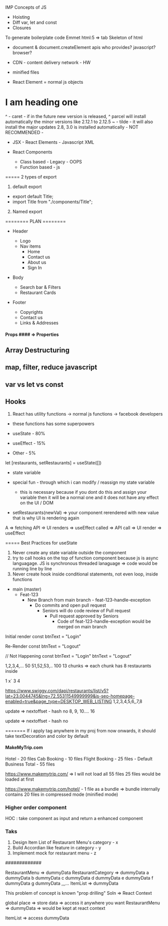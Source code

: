 IMP Concepts of JS

- Hoisting
- Diff var, let and const
- Closures

To generate boilerplate code Emmet
html:5 => tab
Skeleton of html

- document & document.createElement apis who provides?
  javascript? browser?

- CDN - content delivery network - HW
- minified files

- React Element = normal js objects

<div id="parent">
    <div id="child">
        <h1>I am heading one</h1>    
    </div>
</div>

^ - caret - if in the future new version is released, ^ parcel will install automatically the minor versions like 2.12.1 to 2.12.5
~ - tilde - it will also install the major updates 2.8, 3.0 is installed automatically - NOT RECOMMENDED -

- JSX - React Elements - Javascript XML

- React Components
  - Class based - Legacy - OOPS
  - Function based - js

===== 2 types of export

1. default export

- export default Title;
- import Title from "./components/Title";

2. Named export

======== PLAN ========

- Header

  - Logo
  - Nav items
    - Home
    - Contact us
    - About us
    - Sign In

- Body

  - Search bar & Filters
  - Restaurant Cards

- Footer
  - Copyrights
  - Contact us
  - Links & Addresses

#### Props #### => Properties

## Array Destructuring

## map, filter, reduce javascript

## var vs let vs const

## Hooks

1. React has utility functions -> normal js functions -> facebook developers

- these functions has some superpowers

- useState - 80%
- useEffect - 15%
- Other - 5%

let [restaurants, setRestaurants] = useState([])

- state variable
- special fun - through which i can modify / reassign my state variable

  - this is necessary because if you dont do this and assign your variable then it will be a normal one and it does not have any effect on the UI / DOM

- setRestaurants(newVal) => your component rerendered with new value that is why UI is rendering again

A => fetching API => UI renders => useEffect called => API call => UI render => useEffect

===== Best Practices for useState

1. Never create any state variable outside the component
2. try to call hooks on the top of function component because js is async languagage. JS is synchronous threaded lanaguage => code would be running line by line
3. Never create hook inside conditional statements, not even loop, inside functions

- main (master)
  - Feat-123
    - New Branch from main branch - feat-123-handle-exception
      - Do commits and open pull request
        - Seniors will do code review of Pull request
          - Pull request approved by Seniors
            - Code of feat-123-handle-exception would be merged on main branch

Initial render
const btnText = "Login"

Re-Render
const btnText = "Logout"

// Not Happening
const btnText = "Login"
btnText = "Logout"

1,2,3,4,... 50
51,52,53,.. 100
13 chunks => each chunk has 8 restaurants inside

1
x`
3
4

https://www.swiggy.com/dapi/restaurants/list/v5?lat=23.0044745&lng=72.55311549999999&is-seo-homepage-enabled=true&page_type=DESKTOP_WEB_LISTING
1,2,3,4,5,6,,7,8

update => nextoffset - hash no
8, 9, 10.... 16

update => nextoffset - hash no

=======
If i apply <Link> tag anywhere in my proj from now onwards, it should take textDecoration and color by default

#### MakeMyTrip.com

Hotel - 20 files
Cab Booking - 10 files
Flight Booking - 25 files - Default Business
Total - 55 files

https://www.makemytrip.com/ => I will not load all 55 files
25 files would be loaded at first

https://www.makemytrip.com/hotel/ - 1 file as a bundle => bundle internally contains 20 files in compressed mode (minified mode)

### Higher order component

HOC : take component as input and return a enhanced component

### Taks

1. Design Item List of Restaurant Menu's category - x
2. Build Accordian like feature in category - y
3. Implement mock for restaurant menu - z

#############

RestaurantMenu => dummyData
RestaurantCategory => dummyData
a dummyData
b dummyData
c dummyData
d dummyData
e dummyData
f dummyData
g dummyData
,,,...
ItemList => dummyData

This problem of concept is known "prop drilling"
Soln => React Context

global place => store data => access it anywhere you want
RestaurantMenu => dummyData => would be kept at react context 

ItemList => access dummyData

